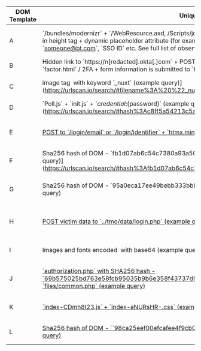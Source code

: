 | DOM Template                                                                                                                                                 | Unique Characteristics                                                                                                                                                                                                                                                                                                                                          | Domain Example            | References                                                                                                                                                                                                                                                                                                                                                                                     | Activity Period   |
| ------------------------------------------------------------------------------------------------------------------------------------------------------------ | --------------------------------------------------------------------------------------------------------------------------------------------------------------------------------------------------------------------------------------------------------------------------------------------------------------------------------------------------------------- | ------------------------- | ---------------------------------------------------------------------------------------------------------------------------------------------------------------------------------------------------------------------------------------------------------------------------------------------------------------------------------------------------------------------------------------------- | ----------------- |
| A                                                                                                                                                            | \`/bundles/modernizr\` + \`/WebResource.axd, /Scripts/jquery-2.2.3.min.js\` + Page title is: “CMS Dashboard Login” + error in height tag + dynamic placeholder attribute (for example - \`   Email or Username\`, \`Username\`, \`Username or Email\`, \`someone@bt.com\`, \`SSO ID\` etc. See full list of observed values in the IOCs table. (example query)  | revolut-ticket[.]com      | [This is the most common template observed in recent months, with domains using it reported by EclecticIQ and](https://blog.eclecticiq.com/ransomware-in-the-cloud-scattered-spider-targeting-insurance-and-financial-industries) [Cyber Resilience, among others.](https://www.cyberresilience.com/threatonomics/resilience-threat-researchers-identify-new-campaigns-from-scattered-spider/) | May ‘23 - Today   |
| B                                                                                                                                                            | Hidden link to \`https://n[redacted].okta[.]com\` \+ POST victim credentials to \`f[redacted].php\`, while redirecting victim to \`factor.html\` / 2FA + form information is submitted to \`factor.php\`  (example query)                                                                                                                                       | gemini-sso[.]com          | [This template has been extensively studied previously , and reported on byTLP_R3D.](https://x.com/TLP_R3D/status/1845069812919157114?t=9nGoI9rPMztU4_tkKhVBEA&s=19)                                                                                                                                                                                                                           | Nov ‘23 - Today   |
| C                                                                                                                                                            | image tag  with keyword \`_nuxt\` (example query)](https://urlscan.io/search/#filename%3A%20%22_nuxt%2Fimg%2Fdefault.2dc2af8.png%22)                                                                                                                                                                                                                            | att-mfa[.]com             | [This template was first reported by Group-IB](https://www.group-ib.com/blog/0ktapus/)                                                                                                                                                                                                                                                                                                         | Jul ‘22 – Apr ‘24 |
| D                                                                                                                                                            | \`Poll.js\` + \`init.js\` + \`${credential}:${password}\` (example query)](https://urlscan.io/search/#hash%3Ac8ff5a54213c5ac0146b1ffe36974b07113f9f7060f951d5f80b93befa3b03f2)                                                                                                                                                                                  | stargate-okta[.]com       | [Domains using this DOM template were reported by TLP_R3D](https://mobile.x.com/TLP_R3D/status/1836737521260109998)                                                                                                                                                                                                                                                                            | Sep ‘24 – Today   |
| E                                                                                                                                                            | [POST to \`/login/email\` or \`/login/identifier\` + \`htmx.min.js\` + \`email\` + \`ttl\` (example query)](https://urlscan.io/search/#filename%3A%22htmx.min.js%22%20AND%20filename%3A%20%22ttl%22%20AND%20(filename%3A%20%22email%22%20OR%20filename%3A%20%22identifier%22))                                                                                  | dashboard-mailgun[.]com   | Wiz Research surfaced this template by examining domain registrations linked to common nameservers known to be used by 0ktapus.                                                                                                                                                                                                                                                                | Oct ‘24           |
| F                                                                                                                                                            | Sha256 hash of DOM - \`fb1d07ab6c54c7380a93a507b48bc5ba0aee77ca32b7d4c57c38f007857a6fd1\` (example query)](https://urlscan.io/search/#hash%3Afb1d07ab6c54c7380a93a507b48bc5ba0aee77ca32b7d4c57c38f007857a6fd1)                                                                                                                                                  | mgmresorts-okta[.]com     | The domain using this template was reported by Sekoia.                                                                                                                                                                                                                                                                                                                                         | Aug ‘22           |
| G                                                                                                                                                            | Sha256 hash of DOM - \`95a0eca17ee49bebb333bbb1c96ab54ed361c2f233b2adf8c4374814c633a53b\`( example query)                                                                                                                                                                                                                                                       | calendar-dd[.]com         | Wiz Research surfaced a domain using this template by pivoting on hashes associated with several of 0ktapus’s other known phishing domains.                                                                                                                                                                                                                                                    | Sep ‘22           |
| H                                                                                                                                                            | [POST victim data to \`../tmo/data/login.php\` (example query)](https://urlscan.io/search/#hash%3Aa28b40bc981d9168cf4c644909d391183225b3ce489eb5fd6b85bc162389e683)                                                                                                                                                                                             | t-mobile-okta[.]com       | A domain using this template was reported by SilentPush.](https://www.silentpush.com/blog/scattered-spider/)                                                                                                                                                                                                                                                                                   | Sep ‘23           |
| I                                                                                                                                                            | Images and fonts encoded  with base64 (example query)                                                                                                                                                                                                                                                                                                           | intercom-okta[.]com       | [A domain using this template was reported by TLP_R3D.](https://mobile.x.com/TLP_R3D/status/1837083934900789424)                                                                                                                                                                                                                                                                               | Nov ‘23 – Apr ‘24 |
| J                                                                                                                                                            | [\`authorization.php\` with SHA256 hash - \`69b575025bd763e58fcb95035b9b6e358f43737d91e01ebdaa19934e0206a966\` + POSTing victim response to \`files/common.php\` (example query)](https://urlscan.io/search/#hash%3A69b575025bd763e58fcb95035b9b6e358f43737d91e01ebdaa19934e0206a966)                                                                           | klav-workday[.]com        | Wiz Research was able to surface this template by pivoting on an image replicated from a legitimate site and used by 0ktapus on a known phishing domain.                                                                                                                                                                                                                                       | Mar’23            |
| K                                                                                                                                                            | [\`index-CDmh8I23.js\` + \`index-aNURsHR-.css\` (example query)](https://urlscan.io/search/#filename%3ACDmh8I23.js%20AND%20filename%3Aindex-aNURsHR-.css)                                                                                                                                                                                                       | grid-review[.]com         | Wiz Research surfaced this template by pivoting on scripts used by 0ktapus on several known phishing domains.                                                                                                                                                                                                                                                                                  | Sep’24            |
| L                                                                                                                                                            | [Sha256 hash of DOM - \`\`98ca25eef00efcafee4f9cb07908776d0ad976296a5e6eb07a724c31ae4bfc61\` (example query)](https://urlscan.io/search/#hash%3A98ca25eef00efcafee4f9cb07908776d0ad976296a5e6eb07a724c31ae4bfc61)                                                                                                                                               | rejectauth-sendgrid[.]com | Wiz Research surfaced this template by pivoting on scripts used by 0ktapus on several known phishing domains.                                                                                                                                                                                                                                                                                  | Aug’24 - Today    |
